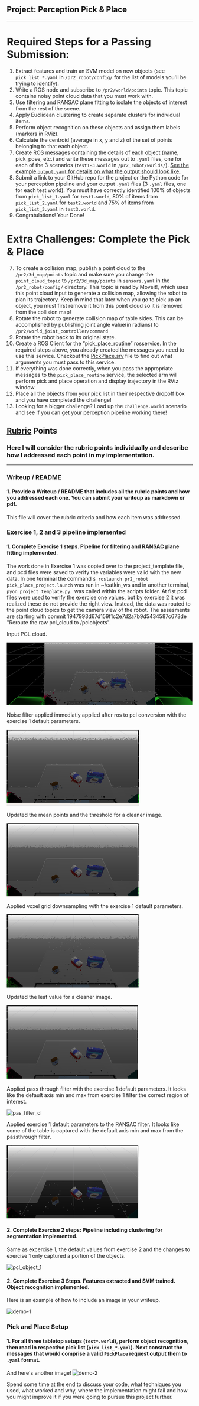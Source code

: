 ## Project: Perception Pick & Place

---


# Required Steps for a Passing Submission:
1. Extract features and train an SVM model on new objects (see `pick_list_*.yaml` in `/pr2_robot/config/` for the list of models you'll be trying to identify). 
2. Write a ROS node and subscribe to `/pr2/world/points` topic. This topic contains noisy point cloud data that you must work with.
3. Use filtering and RANSAC plane fitting to isolate the objects of interest from the rest of the scene.
4. Apply Euclidean clustering to create separate clusters for individual items.
5. Perform object recognition on these objects and assign them labels (markers in RViz).
6. Calculate the centroid (average in x, y and z) of the set of points belonging to that each object.
7. Create ROS messages containing the details of each object (name, pick_pose, etc.) and write these messages out to `.yaml` files, one for each of the 3 scenarios (`test1-3.world` in `/pr2_robot/worlds/`).  [See the example `output.yaml` for details on what the output should look like.](https://github.com/udacity/RoboND-Perception-Project/blob/master/pr2_robot/config/output.yaml)  
8. Submit a link to your GitHub repo for the project or the Python code for your perception pipeline and your output `.yaml` files (3 `.yaml` files, one for each test world).  You must have correctly identified 100% of objects from `pick_list_1.yaml` for `test1.world`, 80% of items from `pick_list_2.yaml` for `test2.world` and 75% of items from `pick_list_3.yaml` in `test3.world`.
9. Congratulations!  Your Done!

# Extra Challenges: Complete the Pick & Place
7. To create a collision map, publish a point cloud to the `/pr2/3d_map/points` topic and make sure you change the `point_cloud_topic` to `/pr2/3d_map/points` in `sensors.yaml` in the `/pr2_robot/config/` directory. This topic is read by Moveit!, which uses this point cloud input to generate a collision map, allowing the robot to plan its trajectory.  Keep in mind that later when you go to pick up an object, you must first remove it from this point cloud so it is removed from the collision map!
8. Rotate the robot to generate collision map of table sides. This can be accomplished by publishing joint angle value(in radians) to `/pr2/world_joint_controller/command`
9. Rotate the robot back to its original state.
10. Create a ROS Client for the “pick_place_routine” rosservice.  In the required steps above, you already created the messages you need to use this service. Checkout the [PickPlace.srv](https://github.com/udacity/RoboND-Perception-Project/tree/master/pr2_robot/srv) file to find out what arguments you must pass to this service.
11. If everything was done correctly, when you pass the appropriate messages to the `pick_place_routine` service, the selected arm will perform pick and place operation and display trajectory in the RViz window
12. Place all the objects from your pick list in their respective dropoff box and you have completed the challenge!
13. Looking for a bigger challenge?  Load up the `challenge.world` scenario and see if you can get your perception pipeline working there!

## [Rubric](https://review.udacity.com/#!/rubrics/1067/view) Points
### Here I will consider the rubric points individually and describe how I addressed each point in my implementation.  

---
### Writeup / README

#### 1. Provide a Writeup / README that includes all the rubric points and how you addressed each one.  You can submit your writeup as markdown or pdf.  

This file will cover the rubric criteria and how each item was addressed. 

### Exercise 1, 2 and 3 pipeline implemented
#### 1. Complete Exercise 1 steps. Pipeline for filtering and RANSAC plane fitting implemented.

The work done in Exercise 1 was copied over to the project_template file, and pcd files were saved to verify the variables were valid with the new data. In one terminal the command ```$ roslaunch pr2_robot pick_place_project.launch``` was run in ~/catkin_ws and in another terminal, ```pyon project_template.py ``` was called within the scripts folder. At fist pcd files were used to verify the exercise one values, but by exercise 2 it was realized these do not provide the right view. Instead, the data was routed to the point cloud topics to get the camera view of the robot. The assesments are starting with commit 1947993d67d159f1c2e7d2a7b9d5434587c673de "Reroute the raw pcl_cloud to /pclobjects".

Input PCL cloud.

![pcl_cloud](https://github.com/leberhard10/RoboND-Perception-Project/blob/master/images/pcl_cloud.PNG)

Noise filter applied immediatly applied after ros to pcl conversion with the exercise 1 default parameters.

![noise_filter_d](https://github.com/leberhard10/RoboND-Perception-Project/blob/master/images/noise_filter_defaults.PNG)

Updated the mean points and the threshold for a cleaner image.

![noise_filter_1](https://github.com/leberhard10/RoboND-Perception-Project/blob/master/images/noise_filter_1.PNG)

Applied voxel grid downsampling with the exercise 1 default parameters.

![vox_filter_d](https://github.com/leberhard10/RoboND-Perception-Project/blob/master/images/vox_filter_defaults.PNG)

Updated the leaf value for a cleaner image.

![vox_filter_1](https://github.com/leberhard10/RoboND-Perception-Project/blob/master/images/vox_filter_1.PNG)

Applied pass through filter with the exercise 1 default parameters. It looks like the default axis min and max from exercise 1 filter the correct region of interest.

![pas_filter_d](https://github.com/leberhard10/RoboND-Perception-Project/blob/master/images/pas_filter_defaults.PNG)

Applied exercise 1 default parameters to the RANSAC filter. It looks like some of the table is captured with the default axis min and max from the passthrough filter.

![RANSAC_filter_d](https://github.com/leberhard10/RoboND-Perception-Project/blob/master/images/RANSAC_filter_defaults.PNG)



#### 2. Complete Exercise 2 steps: Pipeline including clustering for segmentation implemented.  

Same as excercise 1, the default values from exercise 2 and the changes to exercise 1 only captured a portion of the objects.

![pcl_object_1]()



#### 2. Complete Exercise 3 Steps.  Features extracted and SVM trained.  Object recognition implemented.
Here is an example of how to include an image in your writeup.

![demo-1](https://user-images.githubusercontent.com/20687560/28748231-46b5b912-7467-11e7-8778-3095172b7b19.png)

### Pick and Place Setup

#### 1. For all three tabletop setups (`test*.world`), perform object recognition, then read in respective pick list (`pick_list_*.yaml`). Next construct the messages that would comprise a valid `PickPlace` request output them to `.yaml` format.

And here's another image! 
![demo-2](https://user-images.githubusercontent.com/20687560/28748286-9f65680e-7468-11e7-83dc-f1a32380b89c.png)

Spend some time at the end to discuss your code, what techniques you used, what worked and why, where the implementation might fail and how you might improve it if you were going to pursue this project further.  



